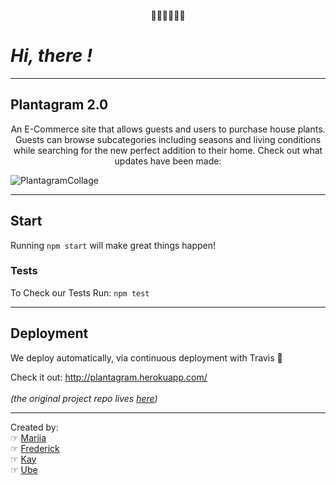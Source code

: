  <p align="center">
    🌿🍀🌳🌴🌵🌱
  </p>

# _Hi, there !_

---

## Plantagram 2.0

 <p align="center">
An E-Commerce site that allows guests and users to purchase house plants. Guests can browse subcategories including seasons and living conditions while searching for the new perfect addition to their home. Check out what updates have been made:
</p>

![PlantagramCollage](https://user-images.githubusercontent.com/49247755/136291670-ba8c88c5-369e-4528-97f1-2f2c5979d3a0.png)

---

## Start

Running `npm start` will make great things happen!

### Tests

To Check our Tests Run: `npm test`

---

<!-- To build. git push heroku main   -->

## Deployment

We deploy automatically, via continuous deployment with Travis 🚀

Check it out: http://plantagram.herokuapp.com/ <br />
<br />
_(the original project repo lives [here](https://github.com/Plantagram-App/Plantagram))_

---

Created by: <br />
☞ [Mariia](https://github.com/mariiaromaniuk) <br />
☞ [Frederick](https://github.com/just-kwesi) <br />
☞ [Kay](https://github.com/kyvycodes) <br />
☞ [Ube](https://github.com/radical-ube) <br />
